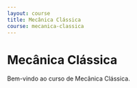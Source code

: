 ```yaml
---
layout: course
title: Mecânica Clássica
course: mecanica-classica
---
```


# Mecânica Clássica

Bem-vindo ao curso de Mecânica Clássica.
